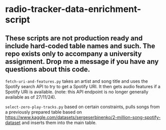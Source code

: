 # radio-tracker-data-enrichment-script

## These scripts are not production ready and include hard-coded table names and such. The repo exists only to accompany a university assignment. Drop me a message if you have any questions about this code. 

`fetch-uri-and-features.py` takes an artist and song title and uses the Spotify search API to try to get a Spotify URI. It then gets audio features if a Spotify URi is available. (note: this API endpoint is no longer generally available as of 27/11/24). 

`select-zero-play-tracks.py` based on certain constraints, pulls songs from a previously prepared table based on https://www.kaggle.com/datasets/sergeserbinenko/2-million-song-spotify-dataset and inserts them into the main table. 

